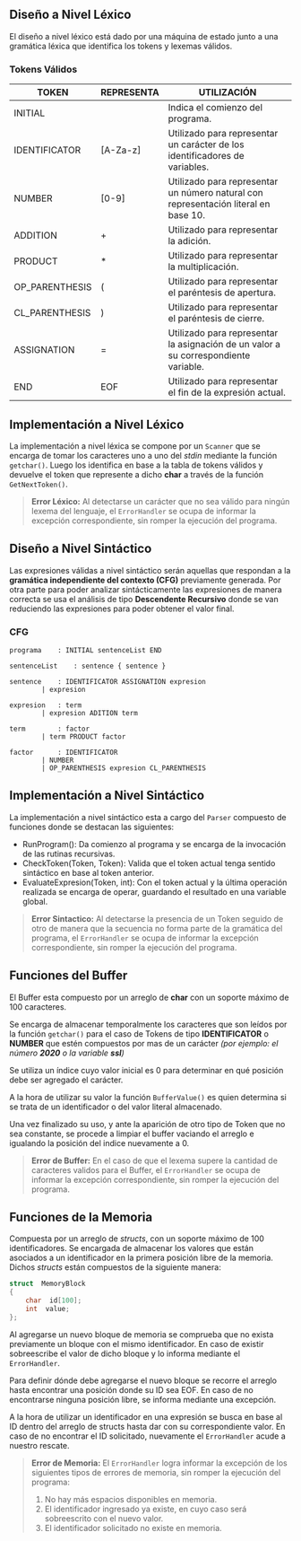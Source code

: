 ## Diseño a Nivel Léxico

El diseño a nivel léxico está dado por una máquina de estado junto a una gramática léxica que identifica los tokens y lexemas válidos.

### Tokens Válidos 
| TOKEN          | REPRESENTA | UTILIZACIÓN                                                                         |
| -------------- | ---------- | ----------------------------------------------------------------------------------- |
| INITIAL        |            | Indica el comienzo del programa.                                                    |
| IDENTIFICATOR  | [A-Za-z]   | Utilizado para representar un carácter de los identificadores de variables.         |
| NUMBER         | [0-9]      | Utilizado para representar un número natural con representación literal en base 10. |
| ADDITION       | +          | Utilizado para representar la adición.                                              |
| PRODUCT        | *          | Utilizado para representar la multiplicación.                                       |
| OP_PARENTHESIS | (          | Utilizado para representar el paréntesis de apertura.                               |
| CL_PARENTHESIS | )          | Utilizado para representar el paréntesis de cierre.                                 |
| ASSIGNATION    | =          | Utilizado para representar la asignación de un valor a su correspondiente variable. |
| END            | EOF        | Utilizado para representar el fin de la expresión actual.                           |

## Implementación a Nivel Léxico

La implementación a nivel léxica se compone por un `Scanner` que se encarga de tomar los caracteres uno a uno del *stdin* mediante la función `getchar()`. Luego los identifica en base a la tabla de tokens válidos y devuelve el token que represente a dicho **char** a través de la función `GetNextToken()`.

>  **Error Léxico:** Al detectarse un carácter que no sea válido para ningún
> lexema del lenguaje, el `ErrorHandler` se ocupa de informar la
> excepción correspondiente, sin romper la ejecución del programa.

  

## Diseño a Nivel Sintáctico

Las expresiones válidas a nivel sintáctico serán aquellas que respondan a la **gramática independiente del contexto (CFG)** previamente generada. 
Por otra parte para poder analizar sintácticamente las expresiones de manera correcta se usa el análisis de tipo **Descendente Recursivo** donde se van reduciendo las expresiones para poder obtener el valor final. 

### CFG

    programa 	: INITIAL sentenceList END
    
    sentenceList	: sentence { sentence }
    
    sentence	: IDENTIFICATOR ASSIGNATION expresion
    		| expresion
				    
    expresion	: term
    		| expresion ADITION term
				    
    term		: factor
    		| term PRODUCT factor

	factor		: IDENTIFICATOR
			| NUMBER
			| OP_PARENTHESIS expresion CL_PARENTHESIS
 
## Implementación a Nivel Sintáctico

La implementación a nivel sintáctico esta a cargo del `Parser` compuesto de funciones donde se destacan las siguientes: 

- RunProgram(): Da comienzo al programa y se encarga de la invocación de las rutinas recursivas.
- CheckToken(Token, Token): Valida que el token actual tenga sentido sintáctico en base al token anterior. 
- EvaluateExpresion(Token, int): Con el token actual y la última operación realizada  se encarga de operar, guardando el resultado en una variable global.


>  **Error Sintactico:** Al detectarse la presencia de un Token seguido
> de otro de manera que la secuencia no forma parte de la gramática del
> programa, el `ErrorHandler` se ocupa de informar la excepción
> correspondiente, sin romper la ejecución del programa.

## Funciones del Buffer
 
 El Buffer esta compuesto por un arreglo de **char** con un soporte máximo de 100 caracteres. 
 
 Se encarga de almacenar temporalmente los caracteres que son leídos por la función `getchar()` para el caso de Tokens de tipo **IDENTIFICATOR** o **NUMBER** que estén compuestos por mas de un carácter *(por ejemplo: el número **2020** o la variable **ssl**)*
 
 Se utiliza un índice cuyo valor inicial es 0 para determinar en qué posición debe ser agregado el carácter. 
 
 A la hora de utilizar su valor la función `BufferValue()` es quien determina si se trata de un identificador o del valor literal almacenado.
 
 Una vez finalizado su uso, y ante la aparición de otro tipo de Token que no sea constante, se procede a limpiar el buffer vaciando el arreglo e igualando la posición del indice nuevamente a 0. 
 

>  **Error de Buffer:** En el caso de que el lexema supere la cantidad de caracteres validos para el Buffer, el `ErrorHandler` se ocupa de informar la excepción correspondiente, sin romper la ejecución del programa.

## Funciones de la Memoria

Compuesta por un arreglo de *structs*, con un soporte máximo de 100 identificadores. Se encargada de almacenar los valores que están asociados a un identificador en la primera posición libre de la memoria. Dichos *structs* están compuestos de la siguiente manera:
```C
struct  MemoryBlock 
{
	char  id[100];
	int  value;
};
```
Al agregarse un nuevo bloque de memoria se comprueba que no exista previamente un bloque con el mismo identificador. En caso de existir sobreescribe el valor de dicho bloque y lo informa mediante el `ErrorHandler`. 

Para definir dónde debe agregarse el nuevo bloque se recorre el arreglo hasta encontrar una posición donde su ID sea EOF. En caso de no encontrarse ninguna posición libre, se informa mediante una excepción. 

A la hora de utilizar un identificador en una expresión se busca en base al ID dentro del arreglo de structs hasta dar con su correspondiente valor. En caso de no encontrar el ID solicitado, nuevamente el `ErrorHandler` acude a nuestro rescate.   

>  **Error de Memoria:** El `ErrorHandler` logra informar la excepción
> de los siguientes tipos de errores de memoria, sin romper la ejecución del programa:
>  1. No hay más espacios disponibles en memoria.
>  2. El identificador ingresado ya existe, en cuyo caso será sobreescrito con el nuevo valor.
>  3. El identificador solicitado no existe en memoria.
